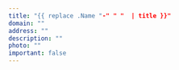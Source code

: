 ```yaml
---
title: "{{ replace .Name "-" " "  | title }}"
domain: ""
address: ""
description: ""
photo: ""
important: false
---
```

